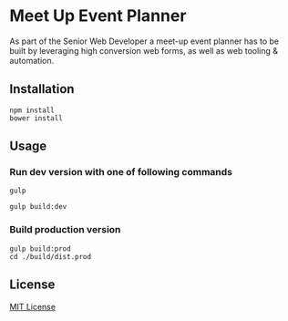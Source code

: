 # Meet Up Event Planner
As part of the Senior Web Developer a meet-up event planner has to be built by
leveraging high conversion web forms, as well as web tooling & automation.



## Installation

```shell
npm install
bower install
```

## Usage

### Run dev version with one of following commands
```shell
gulp
```

```shell
gulp build:dev
```

### Build production version 
```shell
gulp build:prod
cd ./build/dist.prod
```

## License

[MIT License](http://en.wikipedia.org/wiki/MIT_License)
